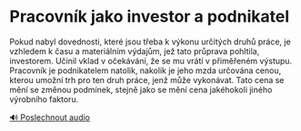 # Pracovník jako investor a podnikatel

<speak>
<prosody rate="95%" pitch="+0%">
<emphasis level="strong">Pokud nabyl dovednosti, které jsou třeba k výkonu určitých druhů práce, je vzhledem k času a materiálním výdajům, jež tato průprava pohltila, investorem.</emphasis>
<break time="300ms"/>
<emphasis level="moderate">Učinil vklad v očekávání, že se mu vrátí v přiměřeném výstupu.</emphasis>
<break time="300ms"/>
<emphasis level="strong">Pracovník je podnikatelem natolik, nakolik je jeho mzda určována cenou, kterou umožní trh pro ten druh práce, jenž může vykonávat.</emphasis>
<break time="300ms"/>
<emphasis level="moderate">Tato cena se mění se změnou podmínek, stejně jako se mění cena jakéhokoli jiného výrobního faktoru.</emphasis>
</prosody>
</speak>

[🔊 Poslechnout audio](/data/7-paragraphs/audio/chapter_49/para_010-Pokud-nabyl-dovednosti-kter-jsou-teba-k-vkonu.mp3) 